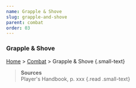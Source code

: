 ```yaml
---
name: Grapple & Shove
slug: grapple-and-shove
parent: combat
order: 03
---
```

### Grapple & Shove
[Home](dm-operations-center) > [Combat](combat) > Grapple & Shove {.small-text}

> **Sources** <br/>
> Player's Handbook, p. xxx
{.read .small-text}
